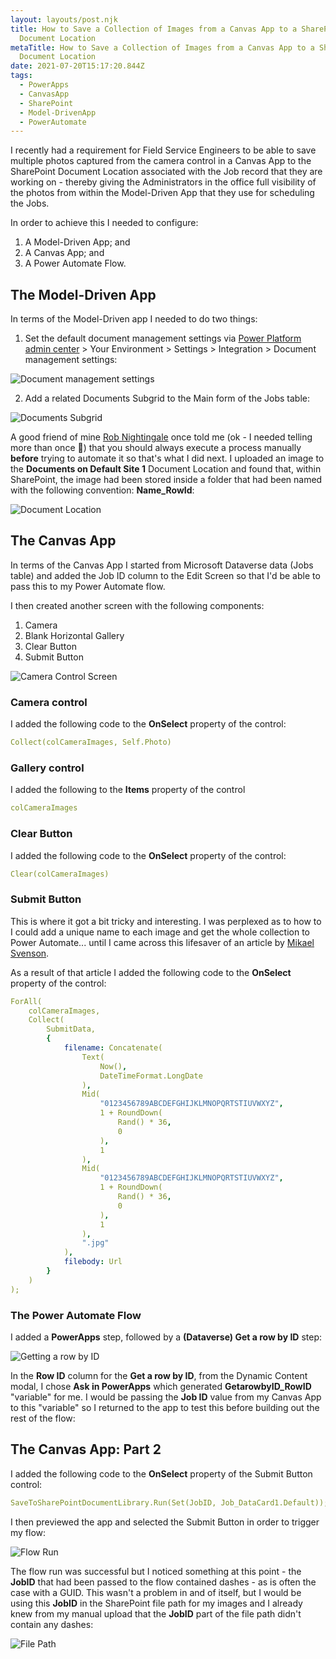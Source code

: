```yaml
---
layout: layouts/post.njk
title: How to Save a Collection of Images from a Canvas App to a SharePoint
  Document Location
metaTitle: How to Save a Collection of Images from a Canvas App to a SharePoint
  Document Location
date: 2021-07-20T15:17:20.844Z
tags:
  - PowerApps
  - CanvasApp
  - SharePoint
  - Model-DrivenApp
  - PowerAutomate
---
```

I recently had a requirement for Field Service Engineers to be able to save multiple photos captured from the camera control in a Canvas App to the SharePoint Document Location associated with the Job record that they are working on - thereby giving the Administrators in the office full visibility of the photos from within the Model-Driven App that they use for scheduling the Jobs.

In order to achieve this I needed to configure:

1. A Model-Driven App; and
2. A Canvas App; and
3. A Power Automate Flow.

## The Model-Driven App

In terms of the Model-Driven app I needed to do two things:

1. Set the default document management settings via [Power Platform admin center](https://admin.powerplatform.microsoft.com/environments) > Your Environment > Settings > Integration > Document management settings:

![Document management settings](/images/dm_settings.png "Document management settings modal")

2. Add a related Documents Subgrid to the Main form of the Jobs table:

![Documents Subgrid](/images/documents_subgrid.png "Documents Subgrid")

A good friend of mine [Rob Nightingale](https://www.linkedin.com/in/rob-nightingale-bba8a89/) once told me (ok - I needed telling more than once 🤣) that you should always execute a process manually **before** trying to automate it so that's what I did next. I uploaded an image to the **Documents on Default Site 1** Document Location and found that, within SharePoint, the image had been stored inside a folder that had been named with the following convention: **Name_RowId**: 

![Document Location](/images/doc_location.png "Document Location")

## The Canvas App

In terms of the Canvas App I started from Microsoft Dataverse data (Jobs table) and added the Job ID column to the Edit Screen so that I'd be able to pass this to my Power Automate flow.

I then created another screen with the following components:

1. Camera
2. Blank Horizontal Gallery
3. Clear Button
4. Submit Button

![Camera Control Screen](/images/camera_control_screen.png "Camera Control Screen")

### Camera control

I added the following code to the **OnSelect** property of the control:

```yaml
Collect(colCameraImages, Self.Photo)
```

### Gallery control

I added the following to the **Items** property of the control 

```yaml
colCameraImages
```

### Clear Button

I added the following code to the **OnSelect** property of the control:

```yaml
Clear(colCameraImages)
```

### Submit Button

This is where it got a bit tricky and interesting. I was perplexed as to how to I could add a unique name to each image and get the whole collection to Power Automate... until I came across this lifesaver of an article by [Mikael Svenson](https://www.techmikael.com/2017/05/saving-collection-of-images-from.html).

As a result of that article I added the following code to the **OnSelect** property of the control:

```yaml
ForAll(
    colCameraImages,
    Collect(
        SubmitData,
        {
            filename: Concatenate(
                Text(
                    Now(),
                    DateTimeFormat.LongDate
                ),
                Mid(
                    "0123456789ABCDEFGHIJKLMNOPQRTSTIUVWXYZ",
                    1 + RoundDown(
                        Rand() * 36,
                        0
                    ),
                    1
                ),
                Mid(
                    "0123456789ABCDEFGHIJKLMNOPQRTSTIUVWXYZ",
                    1 + RoundDown(
                        Rand() * 36,
                        0
                    ),
                    1
                ),
                ".jpg"
            ),
            filebody: Url
        }
    )
);
```

### The Power Automate Flow

I added a **PowerApps** step, followed by a **(Dataverse) Get a row by ID** step:

![Getting a row by ID](/images/getarowbyid.png "Getting a row by ID")

In the **Row ID** column for the **Get a row by ID**, from the Dynamic Content modal, I chose **Ask in PowerApps** which generated **GetarowbyID_RowID** "variable" for me. I would be passing the **Job ID** value from my Canvas App to this "variable" so I returned to the app to test this before building out the rest of the flow:

## The Canvas App: Part 2

I added the following code to the **OnSelect** property of the Submit Button control:

```yaml
SaveToSharePointDocumentLibrary.Run(Set(JobID, Job_DataCard1.Default));
```

I then previewed the app and selected the Submit Button in order to trigger my flow:

![Flow Run](/images/flow_success.png "Flow Run")

The flow run was successful but I noticed something at this point - the **JobID** that had been passed to the flow contained dashes - as is often the case with a GUID. This wasn't a problem in and of itself, but I would be using this **JobID** in the SharePoint file path for my images and I already knew from my manual upload that the **JobID** part of the file path didn't contain any dashes:



![File Path](/images/docs_file_path.png "File Path")